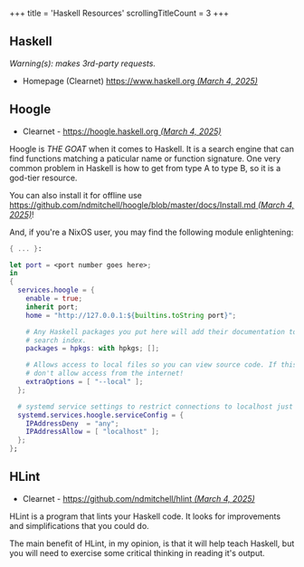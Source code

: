+++
title               = 'Haskell Resources'
scrollingTitleCount = 3
+++

## Haskell

*Warning(s): makes 3rd-party requests.*

- Homepage (Clearnet) [https://www.haskell.org *(March 4, 2025)*](https://www.haskell.org/)

## Hoogle

- Clearnet - [https://hoogle.haskell.org *(March 4, 2025)*](https://hoogle.haskell.org/)

Hoogle is *THE GOAT* when it comes to Haskell. It is a search engine that can
find functions matching a paticular name or function signature. One very common
problem in Haskell is how to get from type A to type B, so it is a god-tier
resource.

You can also install it for offline use
[https://github.com/ndmitchell/hoogle/blob/master/docs/Install.md *(March 4, 2025)*](https://github.com/ndmitchell/hoogle/blob/master/docs/Install.md)!

And, if you're a NixOS user, you may find the following module enlightening:

```nix
{ ... }:

let port = <port number goes here>;
in
{
  services.hoogle = {
    enable = true;
    inherit port;
    home = "http://127.0.0.1:${builtins.toString port}";

    # Any Haskell packages you put here will add their documentation to Hoogle's
    # search index.
    packages = hpkgs: with hpkgs; [];

    # Allows access to local files so you can view source code. If this is set,
    # don't allow access from the internet!
    extraOptions = [ "--local" ];
  };

  # systemd service settings to restrict connections to localhost just in case.
  systemd.services.hoogle.serviceConfig = {
    IPAddressDeny  = "any";
    IPAddressAllow = [ "localhost" ];
  };
};
```

## HLint

- Clearnet - [https://github.com/ndmitchell/hlint *(March 4, 2025)*](https://github.com/ndmitchell/hlint)

HLint is a program that lints your Haskell code. It looks for improvements and
simplifications that you could do.

The main benefit of HLint, in my opinion, is that it will help teach Haskell,
but you will need to exercise some critical thinking in reading it's output.
